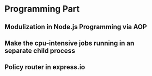 # Programming Part

## Modulization in Node.js Programming via AOP

## Make the cpu-intensive jobs running in an separate child process

## Policy router in express.io
